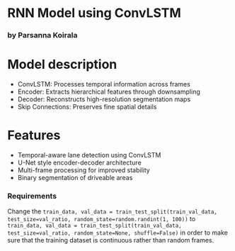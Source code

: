 # RNN Model using ConvLSTM
### by Parsanna Koirala

# Model description
- ConvLSTM: Processes temporal information across frames
- Encoder: Extracts hierarchical features through downsampling
- Decoder: Reconstructs high-resolution segmentation maps
- Skip Connections: Preserves fine spatial details

# Features
- Temporal-aware lane detection using ConvLSTM
- U-Net style encoder-decoder architecture
- Multi-frame processing for improved stability
- Binary segmentation of driveable areas

### Requirements
Change the `train_data, val_data = train_test_split(train_val_data, test_size=val_ratio, random_state=random.randint(1, 100))`
to `train_data, val_data = train_test_split(train_val_data, test_size=val_ratio, random_state=None, shuffle=False)` in order to make sure that
the training dataset is continuous rather than random frames.
